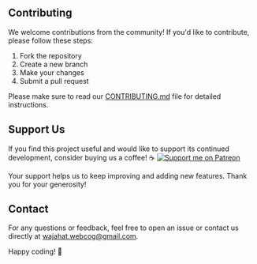 ## Contributing

We welcome contributions from the community! If you'd like to contribute, please follow these steps:

1. Fork the repository
2. Create a new branch
3. Make your changes
4. Submit a pull request

Please make sure to read our [CONTRIBUTING.md](CONTRIBUTING.md) file for detailed instructions.

## Support Us

If you find this project useful and would like to support its continued development, consider buying us a coffee! ☕ 
[![Support me on Patreon](https://img.shields.io/badge/Support%20me%20on-Patreon-orange?style=for-the-badge&logo=patreon)](https://www.patreon.com/Webcog)




Your support helps us to keep improving and adding new features. Thank you for your generosity!

## Contact

For any questions or feedback, feel free to open an issue or contact us directly at [wajahat.webcog@gmail.com](mailto:wajahat.webcog@gmail.com).

Happy coding! 🎉

